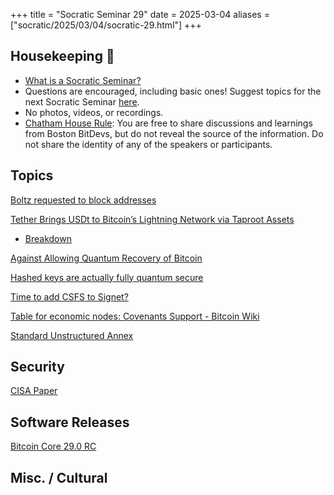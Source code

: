 +++
title = "Socratic Seminar 29"
date = 2025-03-04
aliases = ["socratic/2025/03/04/socratic-29.html"]
+++

## Housekeeping 🧹

- [What is a Socratic Seminar?](https://bitdevs.org/about#socratic-seminars)
- Questions are encouraged, including basic ones! Suggest topics for the next Socratic Seminar [here](https://github.com/0xBEEFCAF3/bostonbitdevs/issues/new).
- No photos, videos, or recordings.
- [Chatham House Rule](https://www.chathamhouse.org/about-us/chatham-house-rule): You are free to share discussions and learnings from Boston BitDevs, but do not reveal the source of the information. Do not share the identity of any of the speakers or participants.

## Topics

[Boltz requested to block addresses](https://x.com/lightcoin/status/1905313895646199876?s=46)

[Tether Brings USDt to Bitcoin’s Lightning Network via Taproot Assets](https://lightninglabs.substack.com/p/it-all-comes-back-to-bitcoin-how)

- [Breakdown](https://medium.com/joltzwallet/how-will-usdt-impact-bitcoin-lightning-6cae325ac5e5)

[Against Allowing Quantum Recovery of Bitcoin](https://blog.lopp.net/against-quantum-recovery-of-bitcoin/)

[Hashed keys are actually fully quantum secure](https://groups.google.com/g/bitcoindev/c/jr1QO95k6Uc)

[Time to add CSFS to Signet?](https://groups.google.com/g/bitcoindev/c/wbUx4-SMMYE)

[Table for economic nodes: Covenants Support - Bitcoin Wiki](https://groups.google.com/g/bitcoindev/c/kd8g8V1NVOY)

[Standard Unstructured Annex](https://groups.google.com/g/bitcoindev/c/Q5j2Kb6XeHI)

## Security

[CISA Paper](https://hrf.org/latest/cisa-research-paper/)

## Software Releases

[Bitcoin Core 29.0 RC](https://delvingbitcoin.org/t/bitcoin-core-29-0-release-candidate-is-available/1536)

## Misc. / Cultural
